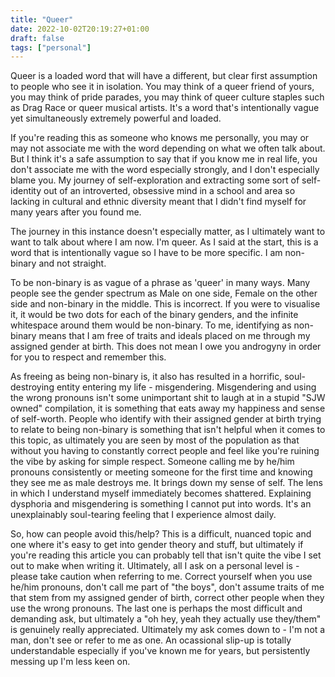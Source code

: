 ```yaml
---
title: "Queer"
date: 2022-10-02T20:19:27+01:00
draft: false
tags: ["personal"]
---
```


Queer is a loaded word that will have a different, but clear first assumption to people who see it in isolation. You may think of a queer friend of yours, you may think of pride parades, you may think of queer culture staples such as Drag Race or queer musical artists. It's a word that's intentionally vague yet simultaneously extremely powerful and loaded.

If you're reading this as someone who knows me personally, you may or may not associate me with the word depending on what we often talk about. But I think it's a safe assumption to say that if you know me in real life, you don't associate me with the word especially strongly, and I don't especially blame you. My journey of self-exploration and extracting some sort of self-identity out of an introverted, obsessive mind in a school and area so lacking in cultural and ethnic diversity meant that I didn't find myself for many years after you found me.

The journey in this instance doesn't especially matter, as I ultimately want to want to talk about where I am now. I'm queer. As I said at the start, this is a word that is intentionally vague so I have to be more specific. I am non-binary and not straight.

To be non-binary is as vague of a phrase as 'queer' in many ways. Many people see the gender spectrum as Male on one side, Female on the other side and non-binary in the middle. This is incorrect. If you were to visualise it, it would be two dots for each of the binary genders, and the infinite whitespace around them would be non-binary. To me, identifying as non-binary means that I am free of traits and ideals placed on me through my assigned gender at birth. This does not mean I owe you androgyny in order for you to respect and remember this.

As freeing as being non-binary is, it also has resulted in a horrific, soul-destroying entity entering my life - misgendering. Misgendering and using the wrong pronouns isn't some unimportant shit to laugh at in a stupid "SJW owned" compilation, it is something that eats away my happiness and sense of self-worth. People who identify with their assigned gender at birth trying to relate to being non-binary is something that isn't helpful when it comes to this topic, as ultimately you are seen by most of the population as that without you having to constantly correct people and feel like you're ruining the vibe by asking for simple respect. Someone calling me by he/him pronouns consistently or meeting someone for the first time and knowing they see me as male destroys me. It brings down my sense of self. The lens in which I understand myself immediately becomes shattered. Explaining dysphoria and misgendering is something I cannot put into words. It's an unexplainably soul-tearing feeling that I experience almost daily.

So, how can people avoid this/help? This is a difficult, nuanced topic and one where it's easy to get into gender theory and stuff, but ultimately if you're reading this article you can probably tell that isn't quite the vibe I set out to make when writing it. Ultimately, all I ask on a personal level is - please take caution when referring to me. Correct yourself when you use he/him pronouns, don't call me part of "the boys", don't assume traits of me that stem from my assigned gender of birth, correct other people when they use the wrong pronouns. The last one is perhaps the most difficult and demanding ask, but ultimately a "oh hey, yeah they actually use they/them" is genuinely really appreciated. Ultimately my ask comes down to - I'm not a man, don't see or refer to me as one. An ocassional slip-up is totally understandable especially if you've known me for years, but persistently messing up I'm less keen on.